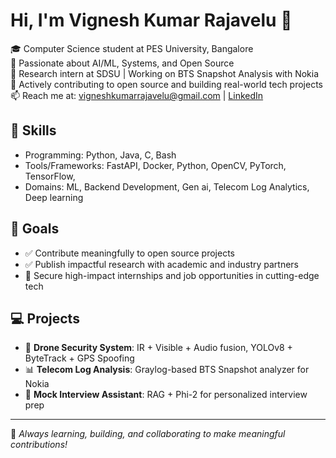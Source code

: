 # Hi, I'm Vignesh Kumar Rajavelu 👋

🎓 Computer Science student at PES University, Bangalore  
🧠 Passionate about AI/ML, Systems, and Open Source  
💼 Research intern at SDSU | Working on BTS Snapshot Analysis with Nokia  
🚀 Actively contributing to open source and building real-world tech projects  
📫 Reach me at: vigneshkumarrajavelu@gmail.com | [LinkedIn](https://www.linkedin.com/in/vignesh-kumar-rajavelu-3b091b249/)  

## 🔧 Skills
- Programming: Python, Java, C, Bash
- Tools/Frameworks: FastAPI, Docker, Python, OpenCV, PyTorch, TensorFlow, 
- Domains: ML, Backend Development, Gen ai, Telecom Log Analytics, Deep learning 

## 🎯 Goals
- ✅ Contribute meaningfully to open source projects
- ✅ Publish impactful research with academic and industry partners
- 🎯 Secure high-impact internships and job opportunities in cutting-edge tech

## 💻 Projects
- 🚁 **Drone Security System**: IR + Visible + Audio fusion, YOLOv8 + ByteTrack + GPS Spoofing  
- 📊 **Telecom Log Analysis**: Graylog-based BTS Snapshot analyzer for Nokia  
- 🧠 **Mock Interview Assistant**: RAG + Phi-2 for personalized interview prep

---

🌱 *Always learning, building, and collaborating to make meaningful contributions!*
